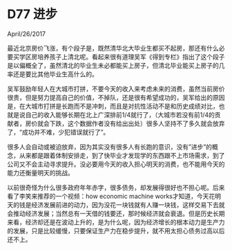 # D77 进步
April/26/2017

最近北京房价飞涨，有个段子是，既然清华北大毕业生都买不起房，那还有什么必要买学区房培养孩子上清北呢。看起来很有道理吴军《得到专栏》指出了这个段子是以偏概全了，虽然清北的毕业生未必都能买上房子，但清北毕业能买上房子的几率还是要比其他毕业生高什么的。

吴军鼓励年轻人在大城市打拼，不要今天的收入来考虑未来的消费，虽然当前房价很贵，但是努力提高自己的价值，不掉队，还是很有希望成功的，吴军给出的原因是，在大城市打拼是长跑而不是冲刺，而且是对抗性活动不是和历史成绩对比，也就是说自己的收入能够长期在北上广深排前1/4就行了，（大城市若没有前1/4的贡献者，房价就会下跌，这个数据作者没有给出出处）很多人坚持不了多久就会放弃了，“成功并不难，少犯错误就行了”。

很多人会自动或被迫放弃，因为其实没有很多人有长跑的意识，没有”进步”的概念，从来都是跟着体制安排走，到了快毕业才发现学的东西跟不上市场需求，到了公司又不会主动寻求提升。没必要用今天的收入担心明天的消费，也不能用今天的能力还衡量明天的挑战。

以前很奇怪为什么很多政府年年赤字，很多债务，却发展得很好也不担心呢。后来看了李笑来推荐的一个视频：how economic machine works才知道，今天花明天的钱是经济发展前进的动力，因为没花一块钱就有人赚一块钱，这样交易下去就会推动经济发展；当然总有一天借的钱要还，那时候经济就会衰退。但是历史长期来看，经济却还是在波动上升的，是为什么呢，因为经济增长的根本动力是生产力的发展，只是比较缓慢，只要保证生产力在稳步提升，就不用太担心债务过高以后还不上。



